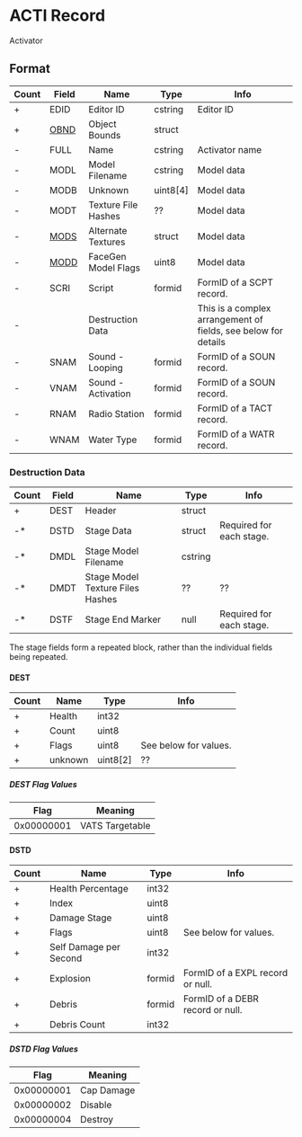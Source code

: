 ACTI Record
===========

Activator

## Format

Count | Field | Name | Type | Info
------|-------|------|------|-----
+ | EDID | Editor ID | cstring | Editor ID
+ | [OBND](Fields/OBND.md) | Object Bounds | struct |
- | FULL | Name | cstring | Activator name
- | MODL | Model Filename | cstring | Model data
- | MODB | Unknown | uint8[4] | Model data
- | MODT | Texture File Hashes | ?? | Model data
- | [MODS](Fields/MODS.md) | Alternate Textures | struct | Model data
- | [MODD](Fields/MODD.md) | FaceGen Model Flags | uint8 | Model data
- | SCRI | Script | formid | FormID of a SCPT record.
- | | Destruction Data | | This is a complex arrangement of fields, see below for details
- | SNAM | Sound - Looping | formid | FormID of a SOUN record.
- | VNAM | Sound - Activation | formid | FormID of a SOUN record.
- | RNAM | Radio Station | formid | FormID of a TACT record.
- | WNAM | Water Type | formid | FormID of a WATR record.

### Destruction Data


Count | Field | Name | Type | Info
------|-------|------|------|-----
+ | DEST | Header | struct |
-* | DSTD | Stage Data | struct | Required for each stage.
-* | DMDL | Stage Model Filename | cstring |
-* | DMDT | Stage Model Texture Files Hashes | ?? | ??
-* | DSTF | Stage End Marker | null | Required for each stage.

The stage fields form a repeated block, rather than the individual fields being repeated.

#### DEST

Count | Name | Type | Info
------|------|------|-----
+ | Health | int32 |
+ | Count | uint8 |
+ | Flags | uint8 | See below for values.
+ | unknown | uint8[2] | ??

##### DEST Flag Values

Flag | Meaning
-----|--------
0x00000001 | VATS Targetable

#### DSTD

Count | Name | Type | Info
------|------|------|-----
+ | Health Percentage | int32 |
+ | Index | uint8 |
+ | Damage Stage | uint8 |
+ | Flags | uint8 | See below for values.
+ | Self Damage per Second | int32 |
+ | Explosion | formid | FormID of a EXPL record or null.
+ | Debris | formid | FormID of a DEBR record or null.
+ | Debris Count | int32 |

##### DSTD Flag Values

Flag | Meaning
-----|--------
0x00000001 | Cap Damage
0x00000002 | Disable
0x00000004 | Destroy
